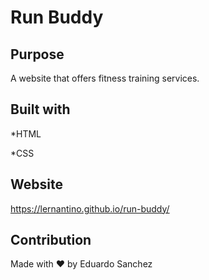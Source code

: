 # Run Buddy

## Purpose
A website that offers fitness training services.

## Built with
*HTML

*CSS

## Website
https://lernantino.github.io/run-buddy/

## Contribution
Made with ❤️ by Eduardo Sanchez
